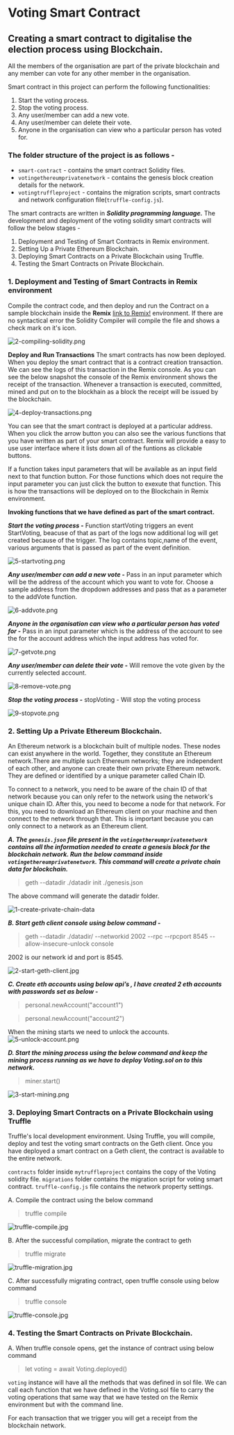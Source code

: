 # Voting Smart Contract

## Creating a smart contract to digitalise the election process using Blockchain. ##

All the members of the organisation are part of the private blockchain and any member can vote for any other member in the organisation. 

Smart contract in this project can perform the following functionalities:

1.	Start the voting process. 
2.	Stop the voting process.
3.	Any user/member can add a new vote.
4.	Any user/member can delete their vote.
5.	Anyone in the organisation can view who a particular person has voted for.

### The folder structure of the project is as follows - ###
-	`smart-contract` - contains the smart contract Solidity files.
-	`votingethereumprivatenetwork` - contains the genesis block creation details for the network.
-	`votingtruffleproject` - contains the migration scripts, smart contracts and network configuration file(`truffle-config.js`).

The smart contracts are written in ***Solidity programming language.*** The development and deployment of the voting solidity smart contracts will follow the below stages - 

1.	Deployment and Testing of Smart Contracts in Remix environment.
2.	Setting Up a Private Ethereum Blockchain.
3.	Deploying Smart Contracts on a Private Blockchain using Truffle.
4.	Testing the Smart Contracts on Private Blockchain.

### 1.	Deployment and Testing of Smart Contracts in Remix environment ###

Compile the contract code, and then deploy and run the Contract on a sample blockchain inside the **Remix** [link to Remix!](remix.ethereum.org) environment. If there are no syntactical error the Solidity Compiler will compile the file and shows a check mark on it's icon.

![2-compiling-solidity.png](smart-contract/images/2-compiling-solidity.png)

**Deploy and Run Transactions**
The smart contracts has now been deployed. When you deploy the smart contract that is a contract creation transaction. We can see the logs of this transaction in the Remix console. As you can see the below snapshot the console of the Remix environment shows the receipt of the transaction. Whenever a transaction is executed, committed, mined and put on to the blockhain as a block the receipt will be issued by the blockchain.

![4-deploy-transactions.png](smart-contract/images/4-deploy-transactions.png)

You can see that the smart contract is deployed at a particular address. When you click the arrow button you can also see the various functions that you have written as part of your smart contract. Remix will provide a easy to use user interface where it lists down all of the funtions as clickable buttons.

If a function takes input parameters that will be available as an input field next to that function button. For those functions which does not require the input parameter you can just click the button to exexute that function. This is how the transactions will be deployed on to the Blockchain in Remix environment.

**Invoking functions that we have defined as part of the smart contract.**

***Start the voting process -***
Function startVoting triggers an event StartVoting, beacuse of that as part of the logs now additional log will get created because of the trigger. The log contains topic,name of the event, various arguments that is passed as part of the event definition.

![5-startvoting.png](smart-contract/images/5-startvoting.png)

***Any user/member can add a new vote -***
Pass in an input parameter which will be the address of the account which you want to vote for. Choose a sample address from the dropdown addresses and pass that as a parameter to the addVote function.

![6-addvote.png](smart-contract/images/6-addvote.png)

***Anyone in the organisation can view who a particular person has voted for -***
Pass in an input parameter which is the address of the account to see the for the account address which the input address has voted for.

![7-getvote.png](smart-contract/images/7-getvote.png)

***Any user/member can delete their vote -***
Will remove the vote given by the currently selected account.

![8-remove-vote.png](smart-contract/images/8-remove-vote.png)

***Stop the voting process -***
stopVoting - Will stop the voting process

![9-stopvote.png](smart-contract/images/9-stopvote.png)

### 2.	Setting Up a Private Ethereum Blockchain. ###
An Ethereum network is a blockchain built of multiple nodes. These nodes can exist anywhere in the world. Together, they constitute an Ethereum network.There are multiple such Ethereum networks; they are independent of each other, and anyone can create their own private Ethereum network. They are defined or identified by a unique parameter called Chain ID.

To connect to a network, you need to be aware of the chain ID of that network because you can only refer to the network using the network's unique chain ID. After this, you need to become a node for that network. For this, you need to download an Ethereum client on your machine and then connect to the network through that. This is important because you can only connect to a network as an Ethereum client. 

***A.	The `genesis.json` file present in the `votingethereumprivatenetwork` contains all the information needed to create a genesis block for the blockchain network. Run the below command inside `votingethereumprivatenetwork`. This command will create a private chain data for blockchain.***

>	geth --datadir ./datadir init ./genesis.json

The above command will generate the datadir folder.

![1-create-private-chain-data](votingethereumprivatenetwork/images/1-create-private-chain-data.jpg)

***B.	Start geth client console using below command -***

>	geth --datadir ./datadir/ --networkid 2002 --rpc --rpcport 8545 --allow-insecure-unlock console

2002 is our network id and port is 8545.

![2-start-geth-client.jpg](votingethereumprivatenetwork/images/2-start-geth-client.jpg)

***C.	Create eth accounts using below api’s , I have created 2 eth accounts with passwords set as below -***

>	personal.newAccount("account1")

>	personal.newAccount("account2")

When the mining starts we need to unlock the accounts.
![5-unlock-account.png](votingethereumprivatenetwork/images/5-unlock-account.png)

***D.	Start the mining process using the below command and keep the mining process running as we have to deploy Voting.sol on to this network.***

>	miner.start()

![3-start-mining.png](votingethereumprivatenetwork/images/3-start-mining.png)


### 3.	Deploying Smart Contracts on a Private Blockchain using Truffle ###

Truffle's local development environment. Using Truffle, you will compile, deploy and test the voting smart contracts on the Geth client. Once you have deployed a smart contract on a Geth client, the contract is available to the entire network.

`contracts` folder inside `mytruffleproject` contains the copy of the Voting solidity file. `migrations` folder contains the migration script for voting smart contract. `truffle-config.js` file contains the network property settings.

A.	Compile the contract using the below command

>	truffle compile

![truffle-compile.jpg](votingethereumprivatenetwork/images/truffle-compile.jpg)


B.	After the successful compilation, migrate the contract to geth

>	truffle migrate

![truffle-migration.jpg](votingethereumprivatenetwork/images/truffle-migration.jpg)


C.	After successfully migrating contract, open truffle console using below command

>	truffle console

![truffle-console.jpg](votingethereumprivatenetwork/images/truffle-console.jpg)


### 4.	Testing the Smart Contracts on Private Blockchain. ###

A.	When truffle console opens, get the instance of contract using below command

>	let voting = await Voting.deployed()

`voting` instance will have all the methods that was defined in sol file. We can call each function that we have defined in the Voting.sol file to carry the voting operations that same way that we have tested on the Remix environment but with the command line.

For each transaction that we trigger you will get a receipt from the blockchain network.